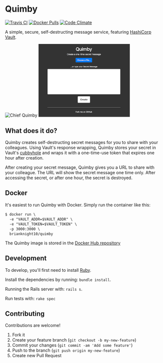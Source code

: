 # Quimby

[![Travis CI](https://travis-ci.org/brianknight10/quimby.svg?branch=master)]()
[![Docker Pulls](https://img.shields.io/docker/pulls/brianknight10/quimby.svg)]()
[![Code Climate](https://img.shields.io/codeclimate/github/brianknight10/quimby.svg)]()

A simple, secure, self-destructing message service, featuring [HashiCorp Vault](https://www.vaultproject.io/).

<img src="https://vignette.wikia.nocookie.net/inspectorgadget/images/f/f3/Quimby.png/revision/latest/scale-to-width-down/225?cb=20140311000839" alt="Chief Quimby" height="300px"/>  <img src="quimby.png?raw=true" alt="Quimby" width="300px" />

## What does it do?

Quimby creates self-destructing secret messages for you to share with your colleagues. Using Vault's response wrapping, Quimby stores your secret in Vault's [cubbyhole](https://www.vaultproject.io/docs/secrets/cubbyhole/index.html) and wraps it with a one-time-use token that expires one hour after creation.

After creating your secret message, Quimby gives you a URL to share with your colleague. The URL will show the secret message one time only. After accessing the secret, or after one hour, the secret is destroyed.

## Docker

It's easiest to run Quimby with Docker. Simply run the container like this:

    $ docker run \
      -e "VAULT_ADDR=$VAULT_ADDR" \
      -e "VAULT_TOKEN=$VAULT_TOKEN" \
      -p 3000:3000 \
      brianknight10/quimby

The Quimby image is stored in the [Docker Hub repository](https://hub.docker.com/r/brianknight10/quimby/)

## Development

To develop, you'll first need to install [Ruby](https://www.ruby-lang.org/).

Install the dependencies by running: `bundle install`.

Running the Rails server with: `rails s`.

Run tests with: `rake spec`

## Contributing

Contributions are welcome!

1. Fork it
2. Create your feature branch (`git checkout -b my-new-feature`)
3. Commit your changes (`git commit -am 'Add some feature'`)
4. Push to the branch (`git push origin my-new-feature`)
5. Create new Pull Request
